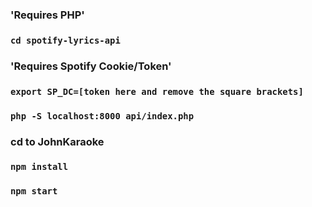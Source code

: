 ### 'Requires PHP'
### `cd spotify-lyrics-api`
### 'Requires Spotify Cookie/Token'
### `export SP_DC=[token here and remove the square brackets]`
### `php -S localhost:8000 api/index.php`

### cd to JohnKaraoke
### `npm install`
### `npm start`

